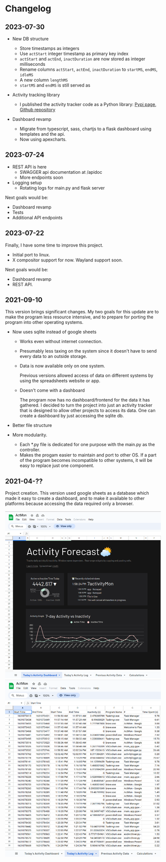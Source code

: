 # Changelog

## 2023-07-30

- New DB structure
    - Store timestamps as integers 
    - Use `actStart` integer timestamp as primary key index 
    - `actStart` and `actEnd`, `inactDuration` are now stored as integer milliseconds
    - Rename columns `actStart`, `actEnd`, `inactDuration` to `startMS`, `endMS`, `idleMS`
    - A new column `lengthMS`
    - `startMS` and `endMS` is still served as 

- Activity tracking library
    - I published the activity tracker code as a Python library: [Pypi page](https://pypi.org/project/activity-tracking/), 
     [Github repository](https://github.com/elpachongco/activity-tracking-lib)

- Dashboard revamp
    - Migrate from typescript, sass, chartjs to a flask dashboard using
        templates and the api.
    - Now using apexcharts.

## 2023-07-24

- REST API is here 
    - SWAGGER api documentation at /apidoc
    - More endpoints soon
- Logging setup
    - Rotating logs for main.py and flask server

Next goals would be: 

- Dashboard revamp 
- Tests
- Additional API endpoints

## 2023-07-22

Finally, I have some time to improve this project.

- Initial port to linux. 
- X compositor support for now. Wayland support soon.

Next goals would be: 

- Dashboard revamp 
- REST API.

## 2021-09-10

This version brings significant changes. My two goals for this update are
to make the program less resource intensive, and to prepare for porting the
program into other operating systems.

- Now uses sqlite instead of google sheets

    - Works even without internet connection.
    - Presumably less taxing on the system since it doesn't have to send every
    data to an outside storage. 
    - Data is now available only on one system. 

        Previous versions allowed access of data on different systems by using
        the  spreadsheets website or app.

    - Doesn't come with a dashboard 

        The program now has no dashboard/frontend for the data it has 
        gathered. I decided to turn the project into just an
        activity tracker that is designed to allow other projects to access its
        data. One can create a dashboard by just accessing the sqlite db.

- Better file structure 

- More modularity. 

    - Each *.py file is dedicated for one purpose with the main.py as the 
    controller.
    - Makes the progam easier to maintain and port to other OS. If a part of 
    the program becomes incompatible to other systems, it will be easy to 
    replace just one component.

## 2021-04-??

Project creation. This version used google sheets as a database which made it easy
to create a dashboard, and to make it available to other platforms because 
accessing the data required only a browser. 

![old-dashboard](img/old-dashboard.png)
![old-dashboard-2](img/old-dashboard-2.png)

